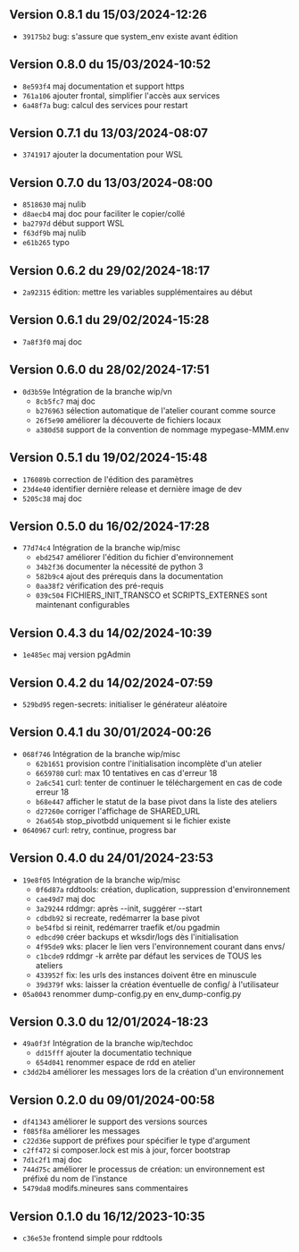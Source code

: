 ## Version 0.8.1 du 15/03/2024-12:26

* `39175b2` bug: s'assure que system_env existe avant édition

## Version 0.8.0 du 15/03/2024-10:52

* `8e593f4` maj documentation et support https
* `761a106` ajouter frontal, simplifier l'accès aux services
* `6a48f7a` bug: calcul des services pour restart

## Version 0.7.1 du 13/03/2024-08:07

* `3741917` ajouter la documentation pour WSL

## Version 0.7.0 du 13/03/2024-08:00

* `8518630` maj nulib
* `d8aecb4` maj doc pour faciliter le copier/collé
* `ba2797d` début support WSL
* `f63df9b` maj nulib
* `e61b265` typo

## Version 0.6.2 du 29/02/2024-18:17

* `2a92315` édition: mettre les variables supplémentaires au début

## Version 0.6.1 du 29/02/2024-15:28

* `7a8f3f0` maj doc

## Version 0.6.0 du 28/02/2024-17:51

* `0d3b59e` Intégration de la branche wip/vn
  * `8cb5fc7` maj doc
  * `b276963` sélection automatique de l'atelier courant comme source
  * `26f5e90` améliorer la découverte de fichiers locaux
  * `a380d58` support de la convention de nommage mypegase-MMM.env

## Version 0.5.1 du 19/02/2024-15:48

* `176089b` correction de l'édition des paramètres
* `23d4e40` identifier dernière release et dernière image de dev
* `5205c38` maj doc

## Version 0.5.0 du 16/02/2024-17:28

* `77d74c4` Intégration de la branche wip/misc
  * `ebd2547` améliorer l'édition du fichier d'environnement
  * `34b2f36` documenter la nécessité de python 3
  * `582b9c4` ajout des prérequis dans la documentation
  * `0aa38f2` vérification des pré-requis
  * `039c504` FICHIERS_INIT_TRANSCO et SCRIPTS_EXTERNES sont maintenant configurables

## Version 0.4.3 du 14/02/2024-10:39

* `1e485ec` maj version pgAdmin

## Version 0.4.2 du 14/02/2024-07:59

* `529bd95` regen-secrets: initialiser le générateur aléatoire

## Version 0.4.1 du 30/01/2024-00:26

* `068f746` Intégration de la branche wip/misc
  * `62b1651` provision contre l'initialisation incomplète d'un atelier
  * `6659780` curl: max 10 tentatives en cas d'erreur 18
  * `2a6c541` curl: tenter de continuer le téléchargement en cas de code erreur 18
  * `b68e447` afficher le statut de la base pivot dans la liste des ateliers
  * `d27260e` corriger l'affichage de SHARED_URL
  * `26a654b` stop_pivotbdd uniquement si le fichier existe
* `0640967` curl: retry, continue, progress bar

## Version 0.4.0 du 24/01/2024-23:53

* `19e8f05` Intégration de la branche wip/misc
  * `0f6d87a` rddtools: création, duplication, suppression d'environnement
  * `cae49d7` maj doc
  * `3a29244` rddmgr: après --init, suggérer --start
  * `cdbdb92` si recreate, redémarrer la base pivot
  * `be54fbd` si reinit, redémarrer traefik et/ou pgadmin
  * `edbcd90` créer backups et wksdir/logs dès l'initialisation
  * `4f95de9` wks: placer le lien vers l'environnement courant dans envs/
  * `c1bcde9` rddmgr -k arrête par défaut les services de TOUS les ateliers
  * `433952f` fix: les urls des instances doivent être en minuscule
  * `39d379f` wks: laisser la création éventuelle de config/ à l'utilisateur
* `05a0043` renommer dump-config.py en env_dump-config.py

## Version 0.3.0 du 12/01/2024-18:23

* `49a0f3f` Intégration de la branche wip/techdoc
  * `dd15fff` ajouter la documentatio technique
  * `654d041` renommer espace de rdd en atelier
* `c3dd2b4` améliorer les messages lors de la création d'un environnement

## Version 0.2.0 du 09/01/2024-00:58

* `df41343` améliorer le support des versions sources
* `f085f8a` améliorer les messages
* `c22d36e` support de préfixes pour spécifier le type d'argument
* `c2ff472` si composer.lock est mis à jour, forcer bootstrap
* `7d1c2f1` maj doc
* `744d75c` améliorer le processus de création: un environnement est préfixé du nom de l'instance
* `5479da8` modifs.mineures sans commentaires

## Version 0.1.0 du 16/12/2023-10:35

* `c36e53e` frontend simple pour rddtools
